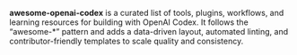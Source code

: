 **awesome-openai-codex** is a curated list of tools, plugins, workflows, and learning resources for
building with OpenAI Codex. It follows the “awesome-\*” pattern and adds a data-driven layout,
automated linting, and contributor-friendly templates to scale quality and consistency.
